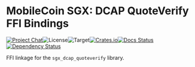 # MobileCoin SGX: DCAP QuoteVerify FFI Bindings

[![Project Chat][chat-image]][chat-link]<!--
-->![License][license-image]<!--
-->![Target][target-image]<!--
-->[![Crates.io][crate-image]][crate-link]<!--
-->[![Docs Status][docs-image]][docs-link]<!--
-->[![Dependency Status][deps-image]][deps-link]

FFI linkage for the `sgx_dcap_quoteverify` library.

[chat-image]: https://img.shields.io/discord/844353360348971068?style=flat-square
[chat-link]: https://mobilecoin.chat
[license-image]: https://img.shields.io/crates/l/mc-sgx-dcap-quoteverify-sys?style=flat-square
[target-image]: https://img.shields.io/badge/target-x86__64-blue?style=flat-square
[crate-image]: https://img.shields.io/crates/v/mc-sgx-dcap-quoteverify-sys.svg?style=flat-square
[crate-link]: https://crates.io/crates/mc-sgx-dcap-quoteverify-sys
[docs-image]: https://img.shields.io/docsrs/mc-sgx-dcap-quoteverify-sys?style=flat-square
[docs-link]: https://docs.rs/crate/mc-sgx-dcap-quoteverify-sys
[deps-image]: https://deps.rs/crate/mc-sgx-dcap-quoteverify-sys/0.5.0/status.svg?style=flat-square
[deps-link]: https://deps.rs/crate/mc-sgx-dcap-quoteverify-sys/0.5.0
